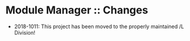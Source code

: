 # Module Manager :: Changes

* 2018-1011: This project has been moved to the properly maintained /L Division!
